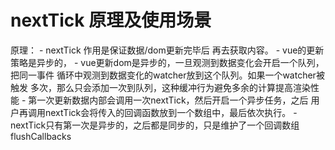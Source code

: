 

# nextTick 原理及使用场景

   原理：
       - nextTick 作用是保证数据/dom更新完毕后 再去获取内容。
       - vue的更新策略是异步的，
       - vue更新dom是异步的，一旦观测到数据变化会开启一个队列，把同一事件
         循环中观测到数据变化的watcher放到这个队列。如果一个watcher被触发
         多次，那么只会添加一次到队列，这种缓冲行为避免多余的计算提高渲染性能
       - 第一次更新数据内部会调用一次nextTick，然后开启一个异步任务，之后
         用户再调用nextTick会将传入的回调函数放到一个数组中，最后依次执行。
       - nextTick只有第一次是异步的，之后都是同步的，只是维护了一个回调数组flushCallbacks  